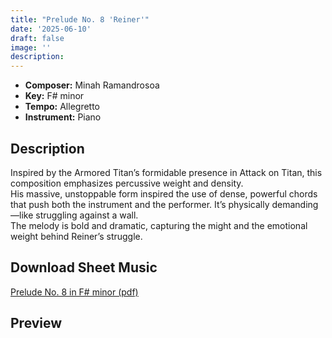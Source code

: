 ```yaml
---
title: "Prelude No. 8 'Reiner'"
date: '2025-06-10'
draft: false
image: ''
description:
---
```


- **Composer:** Minah Ramandrosoa
- **Key:** F# minor
- **Tempo:** Allegretto
- **Instrument:** Piano

<!--more-->
## Description
Inspired by the Armored Titan’s formidable presence in Attack on Titan, this composition emphasizes percussive weight and density.<br>
His massive, unstoppable form inspired the use of dense, powerful chords that push both the instrument and the performer. It’s physically demanding—like struggling against a wall. <br>
The melody is bold and dramatic, capturing the might and the emotional weight behind Reiner’s struggle.

 ## Download Sheet Music

[Prelude No. 8 in F# minor (pdf)](/pdfs/Prelude%20No.8%20in%20Fsharpminor.pdf)

 ## Preview 
 